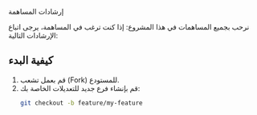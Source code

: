  إرشادات المساهمة

نرحب بجميع المساهمات في هذا المشروع: إذا كنت ترغب في المساهمة، يرجى اتباع الإرشادات التالية:

## كيفية البدء

1. قم بعمل تشعب (Fork) للمستودع.
2. قم بإنشاء فرع جديد للتعديلات الخاصة بك:
   ```bash
   git checkout -b feature/my-feature
